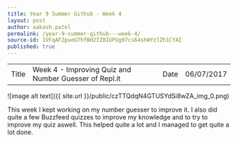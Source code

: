 ```yaml
---
title: Year 9 Summer Github - Week 4
layout: post
author: aakash.patel
permalink: /year-9-summer-github---week-4/
source-id: 1VFqAFZpueGThfBH2IZ8IUPUg07cs64shWYzlZh1CYAI
published: true
---
```

<table>
  <tr>
    <td>Title</td>
    <td>Week 4 - Improving Quiz and Number Guesser of Repl.it</td>
    <td>Date</td>
    <td>06/07/2017</td>
  </tr>
</table>


![image alt text]({{ site.url }}/public/czTTQdqN4GTUSYdSi8wZA_img_0.png)

This week I kept working on my number guesser to improve it. I also did quite a few Buzzfeed quizzes to improve my knowledge and to try to improve my quiz aswell. This helped quite a lot and I managed to get quite a lot done.

